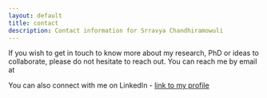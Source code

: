 ```yaml
---
layout: default
title: contact
description: Contact information for Srravya Chandhiramowuli
---
```


<p>If you wish to get in touch to know more about my research, PhD or ideas to collaborate, please do not hesitate to reach out. You can reach me by email at <script language="JavaScript">user = 'srravya.c';site = 'city.ac.uk';document.write('<a href=\"mailto:' + user + '@' + site + '\">');document.write(user + '@' + site + '</a>');</script> </p>

<p>You can also connect with me on LinkedIn - <a href=https://www.linkedin.com/in/srravya/>link to my profile</a>
